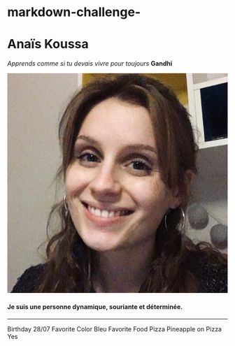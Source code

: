 # markdown-challenge-

# Anaïs Koussa #

*Apprends comme si tu devais vivre pour toujours* **Gandhi**

![photo](photo.jpg)



#### Je suis une personne dynamique, souriante et déterminée. ####

---- ----
Birthday 28/07
Favorite Color Bleu
Favorite Food Pizza
Pineapple on Pizza Yes


#### 





